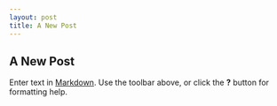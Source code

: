 ```yaml
---
layout: post
title: A New Post
---
```


## A New Post

Enter text in [Markdown](http://daringfireball.net/projects/markdown/). Use the toolbar above, or click the **?** button for formatting help.
